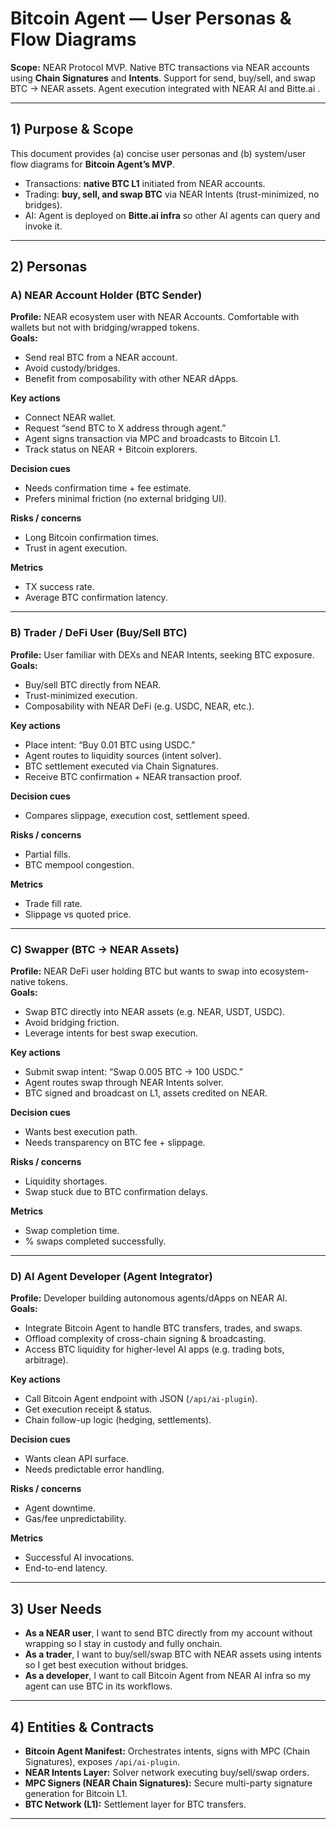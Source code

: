 # Bitcoin Agent — User Personas & Flow Diagrams

**Scope:** NEAR Protocol MVP. Native BTC transactions via NEAR accounts using **Chain Signatures** and **Intents**. Support for send, buy/sell, and swap BTC → NEAR assets. Agent execution integrated with NEAR AI and Bitte.ai .

---

## 1) Purpose & Scope

This document provides (a) concise user personas and (b) system/user flow diagrams for **Bitcoin Agent’s MVP**.

- Transactions: **native BTC L1** initiated from NEAR accounts.
- Trading: **buy, sell, and swap BTC** via NEAR Intents (trust-minimized, no bridges).
- AI: Agent is deployed on **Bitte.ai infra** so other AI agents can query and invoke it.

---

## 2) Personas

### A) NEAR Account Holder (BTC Sender)

**Profile:** NEAR ecosystem user with NEAR Accounts. Comfortable with wallets but not with bridging/wrapped tokens.  
**Goals:**

- Send real BTC from a NEAR account.
- Avoid custody/bridges.
- Benefit from composability with other NEAR dApps.

**Key actions**

- Connect NEAR wallet.
- Request “send BTC to X address through agent.”
- Agent signs transaction via MPC and broadcasts to Bitcoin L1.
- Track status on NEAR + Bitcoin explorers.

**Decision cues**

- Needs confirmation time + fee estimate.
- Prefers minimal friction (no external bridging UI).

**Risks / concerns**

- Long Bitcoin confirmation times.
- Trust in agent execution.

**Metrics**

- TX success rate.
- Average BTC confirmation latency.

---

### B) Trader / DeFi User (Buy/Sell BTC)

**Profile:** User familiar with DEXs and NEAR Intents, seeking BTC exposure.  
**Goals:**

- Buy/sell BTC directly from NEAR.
- Trust-minimized execution.
- Composability with NEAR DeFi (e.g. USDC, NEAR, etc.).

**Key actions**

- Place intent: “Buy 0.01 BTC using USDC.”
- Agent routes to liquidity sources (intent solver).
- BTC settlement executed via Chain Signatures.
- Receive BTC confirmation + NEAR transaction proof.

**Decision cues**

- Compares slippage, execution cost, settlement speed.

**Risks / concerns**

- Partial fills.
- BTC mempool congestion.

**Metrics**

- Trade fill rate.
- Slippage vs quoted price.

---

### C) Swapper (BTC → NEAR Assets)

**Profile:** NEAR DeFi user holding BTC but wants to swap into ecosystem-native tokens.  
**Goals:**

- Swap BTC directly into NEAR assets (e.g. NEAR, USDT, USDC).
- Avoid bridging friction.
- Leverage intents for best swap execution.

**Key actions**

- Submit swap intent: “Swap 0.005 BTC → 100 USDC.”
- Agent routes swap through NEAR Intents solver.
- BTC signed and broadcast on L1, assets credited on NEAR.

**Decision cues**

- Wants best execution path.
- Needs transparency on BTC fee + slippage.

**Risks / concerns**

- Liquidity shortages.
- Swap stuck due to BTC confirmation delays.

**Metrics**

- Swap completion time.
- % swaps completed successfully.

---

### D) AI Agent Developer (Agent Integrator)

**Profile:** Developer building autonomous agents/dApps on NEAR AI.  
**Goals:**

- Integrate Bitcoin Agent to handle BTC transfers, trades, and swaps.
- Offload complexity of cross-chain signing & broadcasting.
- Access BTC liquidity for higher-level AI apps (e.g. trading bots, arbitrage).

**Key actions**

- Call Bitcoin Agent endpoint with JSON (`/api/ai-plugin`).
- Get execution receipt & status.
- Chain follow-up logic (hedging, settlements).

**Decision cues**

- Wants clean API surface.
- Needs predictable error handling.

**Risks / concerns**

- Agent downtime.
- Gas/fee unpredictability.

**Metrics**

- Successful AI invocations.
- End-to-end latency.

---

## 3) User Needs

- **As a NEAR user**, I want to send BTC directly from my account without wrapping so I stay in custody and fully onchain.
- **As a trader**, I want to buy/sell/swap BTC with NEAR assets using intents so I get best execution without bridges.
- **As a developer**, I want to call Bitcoin Agent from NEAR AI infra so my agent can use BTC in its workflows.

---

## 4) Entities & Contracts

- **Bitcoin Agent Manifest:** Orchestrates intents, signs with MPC (Chain Signatures), exposes `/api/ai-plugin`.
- **NEAR Intents Layer:** Solver network executing buy/sell/swap orders.
- **MPC Signers (NEAR Chain Signatures):** Secure multi-party signature generation for Bitcoin L1.
- **BTC Network (L1):** Settlement layer for BTC transfers.

---
